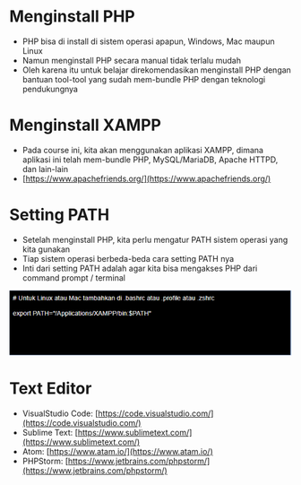 # Menginstall PHP

- PHP bisa di install di sistem operasi apapun, Windows, Mac maupun Linux
- Namun menginstall PHP secara manual tidak terlalu mudah
- Oleh karena itu untuk belajar direkomendasikan menginstall PHP dengan bantuan tool-tool yang sudah mem-bundle PHP dengan teknologi pendukungnya

# Menginstall XAMPP

- Pada course ini, kita akan menggunakan aplikasi XAMPP, dimana aplikasi ini telah mem-bundle PHP, MySQL/MariaDB, Apache HTTPD, dan lain-lain
- [https://www.apachefriends.org/](https://www.apachefriends.org/)

# Setting PATH

- Setelah menginstall PHP, kita perlu mengatur PATH sistem operasi yang kita gunakan
- Tiap sistem operasi berbeda-beda cara setting PATH nya
- Inti dari setting PATH adalah agar kita bisa mengakses PHP dari command prompt / terminal

![Untuk Linux atau Mac](/php-dasar//menginstall-php/Picture%201.PNG "Untuk Linux atau Mac")

# Text Editor

- VisualStudio Code: [https://code.visualstudio.com/](https://code.visualstudio.com/)
- Sublime Text: [https://www.sublimetext.com/](https://www.sublimetext.com/)
- Atom: [https://www.atam.io/](https://www.atam.io/)
- PHPStorm: [https://www.jetbrains.com/phpstorm/](https://www.jetbrains.com/phpstorm/)

